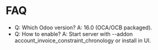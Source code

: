 # FAQ

- Q: Which Odoo version? A: 16.0 (OCA/OCB packaged).
- Q: How to enable? A: Start server with --addon account_invoice_constraint_chronology or install in UI.

